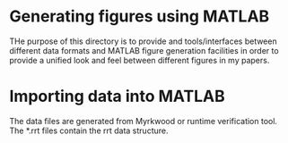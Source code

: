 Generating figures using MATLAB
===============================

THe purpose of this directory is to provide and tools/interfaces between different data formats and MATLAB figure generation facilities
in order to provide a unified look and feel between different figures in my papers.


# Importing data into MATLAB
	
The data files are generated from Myrkwood or runtime verification tool. 
The *.rrt files contain the rrt data structure.
